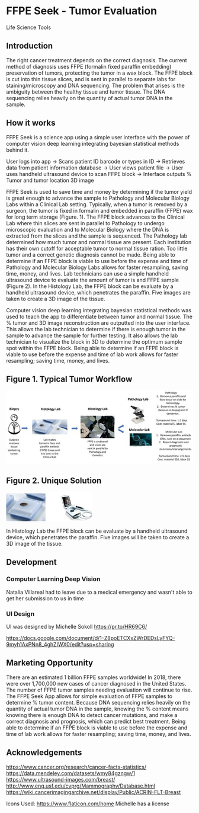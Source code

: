 # FFPE Seek - Tumor Evaluation
Life Science Tools

## Introduction
The right cancer treatment depends on the correct diagnosis. The current method of diagnosis uses FFPE (formalin fixed paraffin embedding) preservation of tumors, protecting the tumor in a wax block.  The FFPE block is cut into thin tissue slices, and is sent in parallel to separate labs for staining/microscopy and DNA sequencing. The problem that arises is the ambiguity between the healthy tissue and tumor tissue. The DNA sequencing relies heavily on the quantity of actual tumor DNA in the sample.

## How it works
FFPE Seek is a science app using a simple user interface with the power of computer vision deep learning integrating bayesian statistical methods behind it.

User logs into app -> Scans patient ID barcode or types in ID -> Retrieves data from patient information database -> User views patient file -> User uses handheld ultrasound device to scan FFPE block -> Interface outputs % Tumor and tumor location 3D image

FFPE Seek is used to save time and money by determining if the tumor yield is great enough to advance the sample to Pathology and Molecular Biology Labs within a Clinical Lab setting.  Typically, when a tumor is removed by a surgeon, the tumor is fixed in formalin and embedded in paraffin (FFPE) wax for long term storage (Figure. 1).  The FFPE block advances to the Clinical Lab where thin slices are sent in parallel to Pathology to undergo microscopic evaluation and to Molecular Biology where the DNA is extracted from the slices and the sample is sequenced.  The Pathology lab determined how much tumor and normal tissue are present.  Each institution has their own cutoff for acceptable tumor to normal tissue ration.  Too little tumor and a correct genetic diagnosis cannot be made.  Being able to determine if an FFPE block is viable to use before the expense and time of Pathology and Molecular Biology Labs allows for faster resampling, saving time, money, and lives.
Lab technicians can use a simple handheld ultrasound device to evaluate the amount of tumor is and FFPE sample (Figure 2).  In the Histology Lab, the FFPE block can be evaluate by a handheld ultrasound device, which penetrates the paraffin.  Five images are taken to create a 3D image of the tissue.

Computer vision deep learning integrating bayesian statistical methods was used to teach the app to differentiate between tumor and normal tissue.  The % tumor and 3D image reconstruction are outputted into the user interface.  This allows the lab technician to determine if there is enough tumor in the sample to advance the sample for further testing.  It also allows the lab technician to visualize the block in 3D to determine the optimum sample spot within the FFPE block.
Being able to determine if an FFPE block is viable to use before the expense and time of lab work allows for faster resampling; saving time, money, and lives.

## Figure 1. Typical Tumor Workflow

![](Figure1.jpg)

## Figure 2. Unique Solution

![](Figure2.jpg)

In Histology Lab the FFPE block can be evaluate by a handheld ultrasound device, which penetrates the paraffin.  Five images will be taken to create a 3D image of the tissue.

## Development

### Computer Learning Deep Vision
Natalia Villareal had to leave due to a medical emergency and wasn't able to get her submission to us in time



### UI Design
UI was designed by Michelle Sokoll
https://pr.to/HR69C6/

https://docs.google.com/document/d/1-Z8poETCXxZWrDEDsLyFYQ-9myh1AxPNn8_4ghZIWX0/edit?usp=sharing


## Marketing Opportunity
There are an estimated 1 billion FFPE samples worldwide!  In 2018, there were over 1,700,000 new cases of cancer diagnosed in the United States.  The number of FFPE tumor samples needing evaluation will continue to rise.  The FFPE Seek App allows for simple evaluation of FFPE samples to determine % tumor content.  Because DNA sequencing relies heavily on the quantity of actual tumor DNA in the sample, knowing the % content means knowing there is enough DNA to detect cancer mutations, and make a correct diagnosis and prognosis, which can predict best treatment.  Being able to determine if an FFPE block is viable to use before the expense and time of lab work allows for faster resampling; saving time, money, and lives.


## Acknowledgements
https://www.cancer.org/research/cancer-facts-statistics/
https://data.mendeley.com/datasets/wmy84gzngw/1
https://www.ultrasound-images.com/breast/
http://www.eng.usf.edu/cvprg/Mammography/Database.html
https://wiki.cancerimagingarchive.net/display/Public/ACRIN-FLT-Breast

Icons Used:
https://www.flaticon.com/home 
Michelle has a license


